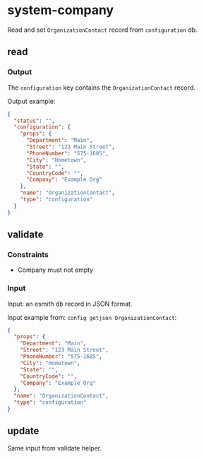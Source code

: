 # system-company

Read and set `OrganizationContact` record from `configuration` db.

## read

### Output

The `configuration` key contains the `OrganizationContact` record.

Output example:
```json
{
  "status": "",
  "configuration": {
    "props": {
      "Department": "Main",
      "Street": "123 Main Street",
      "PhoneNumber": "575-1685",
      "City": "Hometown",
      "State": "",
      "CountryCode": "",
      "Company": "Example Org"
    },
    "name": "OrganizationContact",
    "type": "configuration"
  }
}
```

## validate

### Constraints

- Company must not empty

### Input

Input: an esmith db record in JSON format.

Input example from: `config getjson OrganizationContact`:
```json
{
  "props": {
    "Department": "Main",
    "Street": "123 Main Street",
    "PhoneNumber": "575-1685",
    "City": "Hometown",
    "State": "",
    "CountryCode": "",
    "Company": "Example Org"
  },
  "name": "OrganizationContact",
  "type": "configuration"
}
```

## update

Same input from validate helper.
